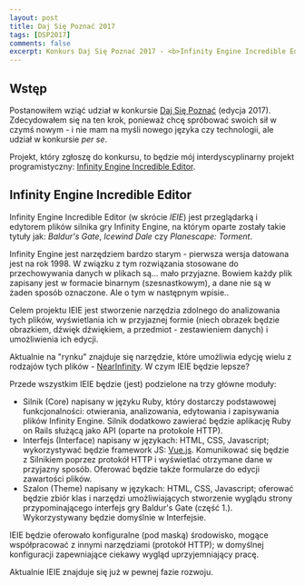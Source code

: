 ```yaml
---
layout: post
title: Daj Się Poznać 2017
tags: [DSP2017]
comments: false
excerpt: Konkurs Daj Się Poznać 2017 - <b>Infinity Engine Incredible Editor</b>
---
```


## Wstęp

Postanowiłem wziąć udział w konkursie [Daj Się Poznać](http://devstyle.pl/daj-sie-poznac/) (edycja 2017). Zdecydowałem się na ten krok, ponieważ chcę spróbować swoich sił w czymś nowym - i nie mam na myśli nowego języka czy technologii, ale udział w konkursie *per se*.

Projekt, który zgłoszę do konkursu, to będzie mój interdyscyplinarny projekt programistyczny: [Infinity Engine Incredible Editor](http://github.com/ie-ie).

## Infinity Engine Incredible Editor

Infinity Engine Incredible Editor (w skrócie *IEIE*) jest przeglądarką i edytorem plików silnika gry Infinity Engine, na którym oparte zostały takie tytuły jak: *Baldur's Gate*, *Icewind Dale* czy *Planescape: Torment*.

Infinity Engine jest narzędziem bardzo starym - pierwsza wersja datowana jest na rok 1998. W związku z tym rozwiązania stosowane do przechowywania danych w plikach są... mało przyjazne. Bowiem każdy plik zapisany jest w formacie binarnym (szesnastkowym), a dane nie są w żaden sposób oznaczone. Ale o tym w następnym wpisie..

Celem projektu IEIE jest stworzenie narzędzia zdolnego do analizowania tych plików, wyświetlania ich w przyjaznej formie (niech obrazek będzie obrazkiem, dźwięk dźwiękiem, a przedmiot - zestawieniem danych) i umożliwienia ich edycji.

Aktualnie na "rynku" znajduje się narzędzie, które umożliwia edycję wielu z rodzajów tych plików - [NearInfinity](https://github.com/NearInfinityBrowser/NearInfinity). W czym IEIE będzie lepsze?

Przede wszystkim IEIE będzie (jest) podzielone na trzy główne moduły:

- Silnik (Core) napisany w języku Ruby, który dostarczy podstawowej funkcjonalności: otwierania, analizowania, edytowania i zapisywania plików Infinity Engine. Silnik dodatkowo zawierać będzie aplikację Ruby on Rails służącą jako API (oparte na protokole HTTP).
- Interfejs (Interface) napisany w językach: HTML, CSS, Javascript; wykorzystywać będzie framework JS: [Vue.js](https://vuejs.org/). Komunikować się będzie z Silnikiem poprzez protokół HTTP i wyświetlać otrzymane dane w przyjazny sposób. Oferować będzie także formularze do edycji zawartości plików.
- Szalon (Theme) napisany w językach: HTML, CSS, Javascript; oferować będzie zbiór klas i narzędzi umożliwiających stworzenie wyglądu strony przypominającego interfejs gry Baldur's Gate (część 1.). Wykorzystywany będzie domyślnie w Interfejsie.

IEIE będzie oferowało konfiguralne (pod maską) środowisko, mogące współpracować z innymi narzędziami (protokół HTTP); w domyślnej konfiguracji zapewniające ciekawy wygląd uprzyjemniający pracę.

Aktualnie IEIE znajduje się już w pewnej fazie rozwoju.
